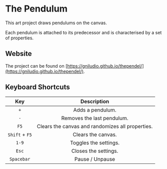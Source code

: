 # The Pendulum

This art project draws pendulums on the canvas.

Each pendulum is attached to its predecessor and is characterised by a set of properties.

## Website
The project can be found on [https://gniludio.github.io/thependel/](https://gniludio.github.io/thependel/).

## Keyboard Shortcuts
|Key|Description|
|:---:|:---:|
| `+` | Adds a pendulum. |
| `-` | Removes the last pendulum. |
| `F5` | Clears the canvas and randomizes all properties. |
| `Shift` + `F5` | Clears the canvas. |
| `1-9` | Toggles the settings. |
| `Esc` | Closes the settings. |
| `Spacebar` | Pause / Unpause |
